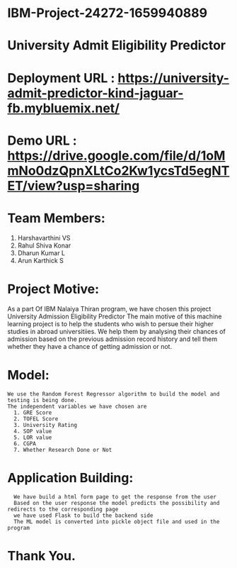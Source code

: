 # IBM-Project-24272-1659940889
# University Admit Eligibility Predictor

# Deployment URL : https://university-admit-predictor-kind-jaguar-fb.mybluemix.net/

# Demo URL : https://drive.google.com/file/d/1oMmNo0dzQpnXLtCo2Kw1ycsTd5egNTET/view?usp=sharing

# Team Members: 
  1. Harshavarthini VS
  2. Rahul Shiva Konar
  3. Dharun Kumar L
  4. Arun Karthick S
  
# Project Motive:
  As a part Of IBM Nalaiya Thiran program, we have chosen this project University Admission Eligibility Predictor
  The main motive of this machine learning project is to help the students who wish to persue their higher studies in abroad universitiies.
  We help them by analysing their chances of admission based on the previous admission record history and tell them whether they have a chance of getting admission or not.
  
 # Model:
    We use the Random Forest Regressor algorithm to build the model and testing is being done.
    The independent variables we have chosen are
      1. GRE Score
      2. TOFEL Score
      3. University Rating
      4. SOP value
      5. LOR value
      6. CGPA
      7. Whether Research Done or Not
      
  # Application Building: 
      We have build a html form page to get the response from the user
      Based on the user response the model predicts the possibility and redirects to the corresponding page
      we have used Flask to build the backend side
      The ML model is converted into pickle object file and used in the program
    
  # Thank You.
